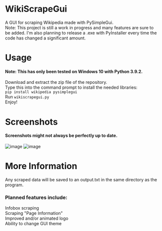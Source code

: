 # WikiScrapeGui
A GUI for scraping Wikipedia made with PySimpleGui.  
Note: This project is still a work in progress and many features are sure to be added. I'm also planning to release a .exe with PyInstaller every time the code has changed a significant amount.

# Usage
#### Note: This has only been tested on Windows 10 with Python 3.9.2.
Download and extract the zip file of the repository.  
Type this into the command prompt to install the needed libraries:  
`pip install wikipedia pysimplegui`  
Run `wikiscrapegui.py`  
Enjoy!

# Screenshots
#### Screenshots might not always be perfectly up to date.
![image](https://user-images.githubusercontent.com/67118737/109688994-de2da480-7b52-11eb-9297-43f8877d73d8.png)
![image](https://user-images.githubusercontent.com/67118737/109689054-ed145700-7b52-11eb-9d64-a18743d055ea.png)

# More Information
Any scraped data will be saved to an output.txt in the same directory as the program.

### Planned features include:
Infobox scraping  
Scraping "Page Information"  
Improved and/or animated logo  
Ability to change GUI theme  
